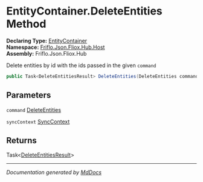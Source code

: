﻿<!--  
  <auto-generated>   
    The contents of this file were generated by a tool.  
    Changes to this file may be list if the file is regenerated  
  </auto-generated>   
-->

# EntityContainer.DeleteEntities Method

**Declaring Type:** [EntityContainer](../index.md)  
**Namespace:** [Friflo.Json.Fliox.Hub.Host](../../index.md)  
**Assembly:** Friflo.Json.Fliox.Hub

Delete entities by id with the ids passed in the given `command`

```csharp
public Task<DeleteEntitiesResult> DeleteEntities(DeleteEntities command, SyncContext syncContext);
```

## Parameters

`command`  [DeleteEntities](../../../Protocol/Tasks/DeleteEntities/index.md)

`syncContext`  [SyncContext](../../SyncContext/index.md)

## Returns

Task\<[DeleteEntitiesResult](../../../Protocol/Tasks/DeleteEntitiesResult/index.md)\>

___

*Documentation generated by [MdDocs](https://github.com/ap0llo/mddocs)*
